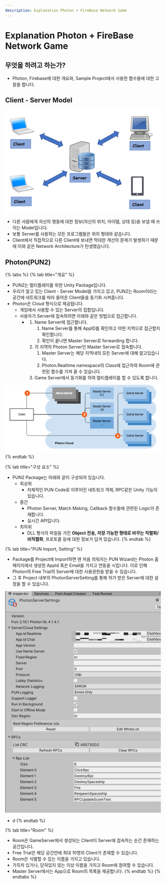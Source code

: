 ```yaml
---
description: Explanation Photon + FireBase Network Game
---
```


# Explanation Photon + FireBase Network Game

## 무엇을 하려고 하는가?

* Photon, Firebase에 대한 개요와, Sample Project에서 사용한 함수들에 대한 고찰을 합니다.



## Client - Server Model

![Client - Server Model](../../.gitbook/assets/image%20%28160%29.png)

* 다른 사람에게 자신의 행동에 대한 정보\(자신의 위치, 아이템, 상태 등\)을 보낼 때 쓰이는 Model입니다.
* 보통 Server를 사용하는 모든 프로그램들은 위의 형태와 같습니다.
* Client에서 직접적으로 다른 Client에 보내면 막대한 계산의 문제가 발생하기 때문에 이와 같은 Network Architecture가 탄생했습니다.

## Photon\(PUN2\)

{% tabs %}
{% tab title="개요" %}
* PUN2는 멀티플레이를 위한 Unity Package입니다.
* 우리가 알고 있는 Client - Server Model을 가지고 있고, PUN2는 Room이라는 공간에 네트워크를 따라 들어온 Client들을 동기화 시켜줍니다.
* Photon은 Cloud 형식으로 제공됩니다.
  * 게임에서 사용할 수 있는 Server의 집합입니다.
  * 사용자가 Server에 접속하려면 아래와 같은 방법으로 접근합니다.
    * 1. Name Server에 접근합니다.
         1. Name Server를 통해 AppID를 확인하고 어떤 지역으로 접근할지 확인합니다.
         2. 확인이 끝나면 Master Server로 forwarding 합니다.
      2. 각 지역의 Photon Server인 Master Server로 접속합니다.
         1. Master Server는 해당 지역내의 모든 Server에 대해 알고있습니다.
         2. Photon.Realtime namespace의 Class에 접근하여 Room에 관련된 함수를 가져 올 수 있습니다.
      3. Game Server에서 동기화를 하여 멀티플레이를 할 수 있도록 합니다.

![Photon Cloud&#xAC00; &#xC9C0;&#xC5ED;&#xC73C;&#xB85C; &#xC811;&#xADFC;&#xD558;&#xB294; &#xBC29;&#xBC95;](../../.gitbook/assets/image%20%28155%29.png)
{% endtab %}

{% tab title="구성 요소" %}
* PUN2 Package는 아래와 같이 구성되어 있습니다.
  * 최상위
    * 자체적인 PUN Code로 이루어진 네트워크 객체, RPC같은 Unity 기능이 있습니다.
  * 중간
    * Photon Server, Match Making, Callback 함수들에 관련된 Logic이 존재합니다.
    * 실시간 API입니다.
  * 최하위
    * DLL 형식의 파일을 가진 **Object 전송, 저장 가능한 형태로 바꾸는 직렬화/비직렬화**, 프로토콜 등에 대한 정보가 담겨 있습니다.
{% endtab %}

{% tab title="PUN Import, Setting" %}
* Package를 Project에 Import하면 맨 처음 띄워지는 PUN Wizard는 Photon 홈페이지에서 생성한 AppId 혹은 Email을 가지고 연동을 시킵니다. 이로 인해 Photon의 Free Trial의 Server에 대한 사용권한을 받을 수 있습니다.
* 그 후 Project 내부의 PhotonServerSetting를 통해 허가 받은 Server에 대한 설정을 할 수 있습니다.

![PhotonServerSetting.asset&#xC758; Inspector](../../.gitbook/assets/image%20%28153%29.png)

* d
{% endtab %}

{% tab title="Room" %}
* Room은 GameServer에서 생성되는 Client이 Server에 접속하는 순간 존재하는 공간입니다.
* Free Trial은 해당 공간안에 최대 10명의 Client가 존재할 수 있습니다.
* Room은 식별할 수 있는 이름을 가지고 있습니다.
* 가득차 있거나, 닫혀있지 않는 이상 이름을 가지고 Room에 참여할 수 있습니다.
* Master Server에서는 App으로 Room의 목록을 제공합니다.
{% endtab %}
{% endtabs %}



